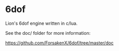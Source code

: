 6dof
====

Lion's 6dof engine written in c/lua.

See the doc/ folder for more information:

https://github.com/ForsakenX/6dof/tree/master/doc
